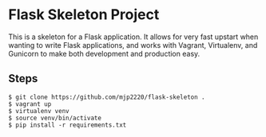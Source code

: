 # Flask Skeleton Project
This is a skeleton for a Flask application. It allows for very fast upstart when wanting to write Flask applications, and works with Vagrant, Virtualenv, and Gunicorn to make both development and production easy.

## Steps
```
$ git clone https://github.com/mjp2220/flask-skeleton .
$ vagrant up
$ virtualenv venv
$ source venv/bin/activate
$ pip install -r requirements.txt
```